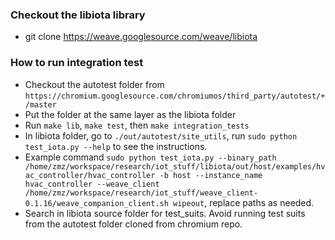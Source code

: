 ### Checkout the libiota library
- git clone https://weave.googlesource.com/weave/libiota

### How to run integration test
- Checkout the autotest folder from ```https://chromium.googlesource.com/chromiumos/third_party/autotest/+/master```
- Put the folder at the same layer as the libiota folder
- Run ```make lib```, ```make test```, then ```make integration_tests```
- In libiota folder, go to ```./out/autotest/site_utils```, run ```sudo python test_iota.py --help``` to see the instructions.
- Example command ```sudo python test_iota.py --binary_path /home/zmz/workspace/research/iot_stuff/libiota/out/host/examples/hvac_controller/hvac_controller -b host --instance_name hvac_controller --weave_client /home/zmz/workspace/research/iot_stuff/weave_client-0.1.16/weave_companion_client.sh wipeout```, replace paths as needed.
- Search in libiota source folder for test_suits. Avoid running test suits from the autotest folder cloned from chromium repo.
